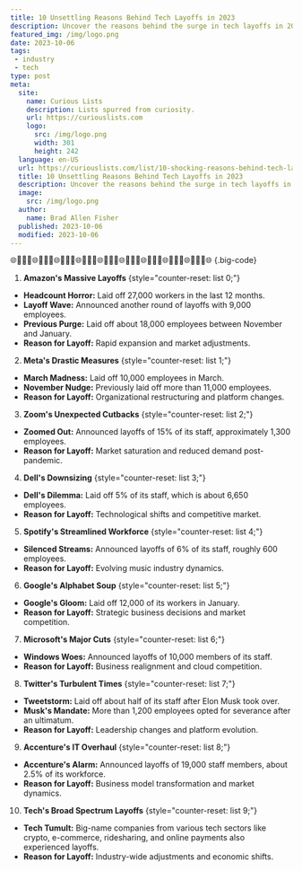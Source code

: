 ```yaml
---
title: 10 Unsettling Reasons Behind Tech Layoffs in 2023
description: Uncover the reasons behind the surge in tech layoffs in 2023.
featured_img: /img/logo.png
date: 2023-10-06
tags:
 - industry
 - tech
type: post
meta:
  site:
    name: Curious Lists
    description: Lists spurred from curiosity.
    url: https://curiouslists.com
    logo:
      src: /img/logo.png
      width: 301
      height: 242
  language: en-US
  url: https://curiouslists.com/list/10-shocking-reasons-behind-tech-layoffs-2023
  title: 10 Unsettling Reasons Behind Tech Layoffs in 2023
  description: Uncover the reasons behind the surge in tech layoffs in 2023.
  image:
    src: /img/logo.png
  author:
    name: Brad Allen Fisher
  published: 2023-10-06
  modified: 2023-10-06
---
```

🌐👨🏻‍💻🌐👨🏻‍💻🌐👨🏻‍💻🌐👨🏻‍💻🌐👨🏻‍💻🌐👨🏻‍💻🌐👨🏻‍💻🌐👨🏻‍💻🌐👨🏻‍💻🌐 {.big-code}

1. **Amazon's Massive Layoffs** {style="counter-reset: list 0;"}
  - **Headcount Horror:** Laid off 27,000 workers in the last 12 months.
  - **Layoff Wave:** Announced another round of layoffs with 9,000 employees.
  - **Previous Purge:** Laid off about 18,000 employees between November and January.
  - **Reason for Layoff:** Rapid expansion and market adjustments.

2. **Meta's Drastic Measures** {style="counter-reset: list 1;"}
  - **March Madness:** Laid off 10,000 employees in March.
  - **November Nudge:** Previously laid off more than 11,000 employees.
  - **Reason for Layoff:** Organizational restructuring and platform changes.

3. **Zoom's Unexpected Cutbacks** {style="counter-reset: list 2;"}
  - **Zoomed Out:** Announced layoffs of 15% of its staff, approximately 1,300 employees.
  - **Reason for Layoff:** Market saturation and reduced demand post-pandemic.

4. **Dell's Downsizing** {style="counter-reset: list 3;"}
  - **Dell's Dilemma:** Laid off 5% of its staff, which is about 6,650 employees.
  - **Reason for Layoff:** Technological shifts and competitive market.

5. **Spotify's Streamlined Workforce** {style="counter-reset: list 4;"}
  - **Silenced Streams:** Announced layoffs of 6% of its staff, roughly 600 employees.
  - **Reason for Layoff:** Evolving music industry dynamics.

6. **Google's Alphabet Soup** {style="counter-reset: list 5;"}
  - **Google's Gloom:** Laid off 12,000 of its workers in January.
  - **Reason for Layoff:** Strategic business decisions and market competition.

7. **Microsoft's Major Cuts** {style="counter-reset: list 6;"}
  - **Windows Woes:** Announced layoffs of 10,000 members of its staff.
  - **Reason for Layoff:** Business realignment and cloud competition.

8. **Twitter's Turbulent Times** {style="counter-reset: list 7;"}
  - **Tweetstorm:** Laid off about half of its staff after Elon Musk took over.
  - **Musk's Mandate:** More than 1,200 employees opted for severance after an ultimatum.
  - **Reason for Layoff:** Leadership changes and platform evolution.

9. **Accenture's IT Overhaul** {style="counter-reset: list 8;"}
  - **Accenture's Alarm:** Announced layoffs of 19,000 staff members, about 2.5% of its workforce.
  - **Reason for Layoff:** Business model transformation and market dynamics.

10. **Tech's Broad Spectrum Layoffs** {style="counter-reset: list 9;"}
  - **Tech Tumult:** Big-name companies from various tech sectors like crypto, e-commerce, ridesharing, and online payments also experienced layoffs.
  - **Reason for Layoff:** Industry-wide adjustments and economic shifts.